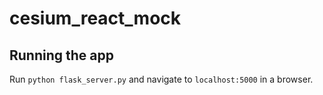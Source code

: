 # cesium_react_mock

## Running the app

Run `python flask_server.py` and navigate to `localhost:5000` in a browser.
